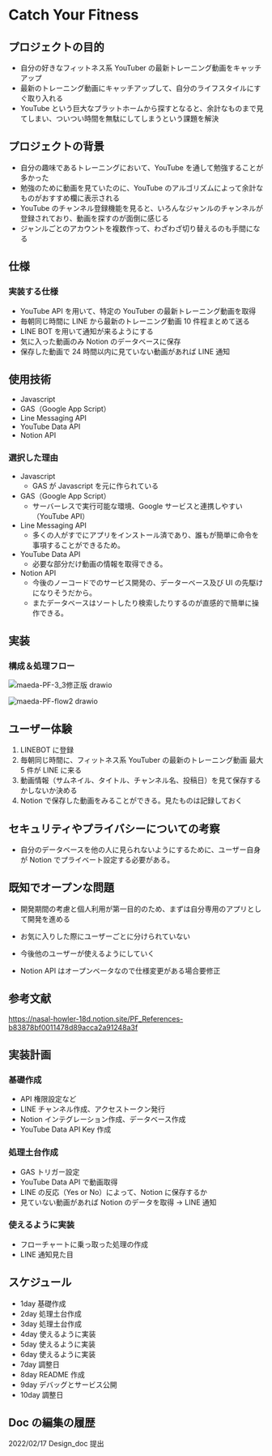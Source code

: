 # Catch Your Fitness

## プロジェクトの目的

- 自分の好きなフィットネス系 YouTuber の最新トレーニング動画をキャッチアップ
- 最新のトレーニング動画にキャッチアップして、自分のライフスタイルにすぐ取り入れる
- YouTube という巨大なプラットホームから探すとなると、余計なものまで見てしまい、ついつい時間を無駄にしてしまうという課題を解決

## プロジェクトの背景

- 自分の趣味であるトレーニングにおいて、YouTube を通して勉強することが多かった
- 勉強のために動画を見ていたのに、YouTube のアルゴリズムによって余計なものがおすすめ欄に表示される
- YouTube のチャンネル登録機能を見ると、いろんなジャンルのチャンネルが登録されており、動画を探すのが面倒に感じる
- ジャンルごとのアカウントを複数作って、わざわざ切り替えるのも手間になる

## 仕様

### 実装する仕様

- YouTube API を用いて、特定の YouTuber の最新トレーニング動画を取得
- 毎朝同じ時間に LINE から最新のトレーニング動画 10 件程まとめて送る
- LINE BOT を用いて通知が来るようにする
- 気に入った動画のみ Notion のデータベースに保存
- 保存した動画で 24 時間以内に見ていない動画があれば LINE 通知

## 使用技術

- Javascript
- GAS（Google App Script）
- Line Messaging API
- YouTube Data API
- Notion API

### 選択した理由

- Javascript
  - GAS が Javascript を元に作られている
- GAS（Google App Script）
  - サーバーレスで実行可能な環境、Google サービスと連携しやすい（YouTube API）
- Line Messaging API
  - 多くの人がすでにアプリをインストール済であり、誰もが簡単に命令を事項することができるため。
- YouTube Data API
  - 必要な部分だけ動画の情報を取得できる。
- Notion API
  - 今後のノーコードでのサービス開発の、データーベース及び UI の先駆けになりそうだから。
  - またデータベースはソートしたり検索したりするのが直感的で簡単に操作できる。

## 実装

### 構成＆処理フロー

![maeda-PF-3_3修正版 drawio](https://user-images.githubusercontent.com/73515602/156562243-63e84d3a-5fb9-4bb9-bcf6-a6bb1ccb894b.png)

![maeda-PF-flow2 drawio](https://user-images.githubusercontent.com/73515602/156562458-c6fc6fc1-8d90-492c-a3fc-8d84c3dfb45b.png)

## ユーザー体験

1. LINEBOT に登録
2. 毎朝同じ時間に、フィットネス系 YouTuber の最新のトレーニング動画 最大 5 件が LINE に来る
3. 動画情報（サムネイル、タイトル、チャンネル名、投稿日）を見て保存するかしないか決める
4. Notion で保存した動画をみることができる。見たものは記録しておく

## セキュリティやプライバシーについての考察

- 自分のデータベースを他の人に見られないようにするために、ユーザー自身が Notion でプライベート設定する必要がある。

## 既知でオープンな問題

- 開発期間の考慮と個人利用が第一目的のため、まずは自分専用のアプリとして開発を進める
- お気に入りした際にユーザーごとに分けられていない
- 今後他のユーザーが使えるようにしていく

- Notion API はオープンベータなので仕様変更がある場合要修正

## 参考文献

https://nasal-howler-18d.notion.site/PF_References-b83878bf0011478d89acca2a91248a3f

## 実装計画

### 基礎作成

- API 権限設定など
- LINE チャンネル作成、アクセストークン発行
- Notion インテグレーション作成、データベース作成
- YouTube Data API Key 作成

### 処理土台作成

- GAS トリガー設定
- YouTube Data API で動画取得
- LINE の反応（Yes or No）によって、Notion に保存するか
- 見ていない動画があれば Notion のデータを取得 → LINE 通知

### 使えるように実装

- フローチャートに乗っ取った処理の作成
- LINE 通知見た目

## スケジュール

- 1day 基礎作成
- 2day 処理土台作成
- 3day 処理土台作成
- 4day 使えるように実装
- 5day 使えるように実装
- 6day 使えるように実装
- 7day 調整日
- 8day README 作成
- 9day デバッグとサービス公開
- 10day 調整日

## Doc の編集の履歴

2022/02/17 Design_doc 提出

<!-- [編集日、編集者、何をしたのか、の 3 つ組を書く] -->
